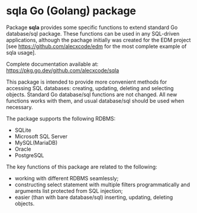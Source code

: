 # sqla Go (Golang) package

Package **sqla** provides some specific functions to extend standard Go database/sql package. These functions can be used in any SQL-driven applications, although the pachage initially was created for the EDM project [see https://github.com/alecxcode/edm for the most complete example of sqla usage].

Complete documentation available at: https://pkg.go.dev/github.com/alecxcode/sqla

This package is intended to provide more convenient methods for accessing SQL databases: creating, updating, deleting and selecting objects.
Standard Go database/sql functions are not changed. All new functions works with them, and usual database/sql should be used when necessary.

The package supports the following RDBMS:
* SQLite
* Microsoft SQL Server
* MySQL(MariaDB)
* Oracle
* PostgreSQL

The key functions of this package are related to the following:
* working with different RDBMS seamlessly;
* constructing select statement with multiple filters programmatically and arguments list protected from SQL injection;
* easier (than with bare database/sql) inserting, updating, deleting objects.